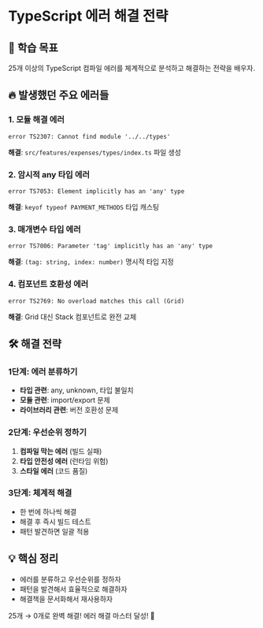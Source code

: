 # TypeScript 에러 해결 전략

## 🎯 학습 목표
25개 이상의 TypeScript 컴파일 에러를 체계적으로 분석하고 해결하는 전략을 배우자.

## 🔥 발생했던 주요 에러들

### 1. 모듈 해결 에러
```
error TS2307: Cannot find module '../../types'
```
**해결**: `src/features/expenses/types/index.ts` 파일 생성

### 2. 암시적 any 타입 에러
```
error TS7053: Element implicitly has an 'any' type
```  
**해결**: `keyof typeof PAYMENT_METHODS` 타입 캐스팅

### 3. 매개변수 타입 에러
```
error TS7006: Parameter 'tag' implicitly has an 'any' type
```
**해결**: `(tag: string, index: number)` 명시적 타입 지정

### 4. 컴포넌트 호환성 에러
```
error TS2769: No overload matches this call (Grid)
```
**해결**: Grid 대신 Stack 컴포넌트로 완전 교체

## 🛠️ 해결 전략

### 1단계: 에러 분류하기
- **타입 관련**: any, unknown, 타입 불일치
- **모듈 관련**: import/export 문제  
- **라이브러리 관련**: 버전 호환성 문제

### 2단계: 우선순위 정하기
1. **컴파일 막는 에러** (빌드 실패)
2. **타입 안전성 에러** (런타임 위험)  
3. **스타일 에러** (코드 품질)

### 3단계: 체계적 해결
- 한 번에 하나씩 해결
- 해결 후 즉시 빌드 테스트
- 패턴 발견하면 일괄 적용

## 💡 핵심 정리
- 에러를 분류하고 우선순위를 정하자
- 패턴을 발견해서 효율적으로 해결하자
- 해결책을 문서화해서 재사용하자

25개 → 0개로 완벽 해결! 에러 해결 마스터 달성! 🎯
